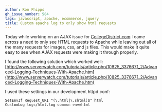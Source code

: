 ```yaml
---
author: Ron Phipps
gh_issue_number: 584
tags: javascript, apache, ecommerce, jquery
title: Custom apache log to only show html requests
---
```


Today while working on an AJAX issue for [CollegeDistrict.com](http://www.collegedistrict.com) I came across a need to only see HTML requests to Apache while leaving out all of the many requests for images, css, and js files.  This would make it quite easy to see when AJAX requests were making it through properly.

I found the following solution which worked well:
[http://www.serverwatch.com/tutorials/article.php/10825_3376671_2/Advanced-Logging-Techniques-With-Apache.htm](http://www.serverwatch.com/tutorials/article.php/10825_3376671_2/Advanced-Logging-Techniques-With-Apache.htm)

I used these settings in our development httpd.conf:

```nohighlight
SetEnvIf Request_URI "(\.html|\.shtml)$" html
CustomLog logs/html.log common env=html
```
